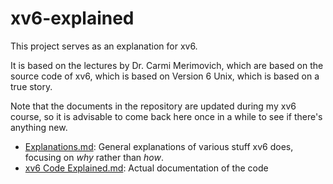 # xv6-explained

This project serves as an explanation for xv6.

It is based on the lectures by Dr. Carmi Merimovich, which are based on the source code of xv6, which is based on Version 6 Unix, which is based on a true story.

Note that the documents in the repository are updated during my xv6 course, so it is advisable to come back here once in a while to see if there's anything new.

- [Explanations.md](https://github.com/YehudaShapira/xv6-explained/blob/master/Explanations.md): General explanations of various stuff xv6 does, focusing on *why* rather than *how*.
- [xv6 Code Explained.md](https://github.com/YehudaShapira/xv6-explained/blob/master/xv6%20Code%20Explained.md): Actual documentation of the code
